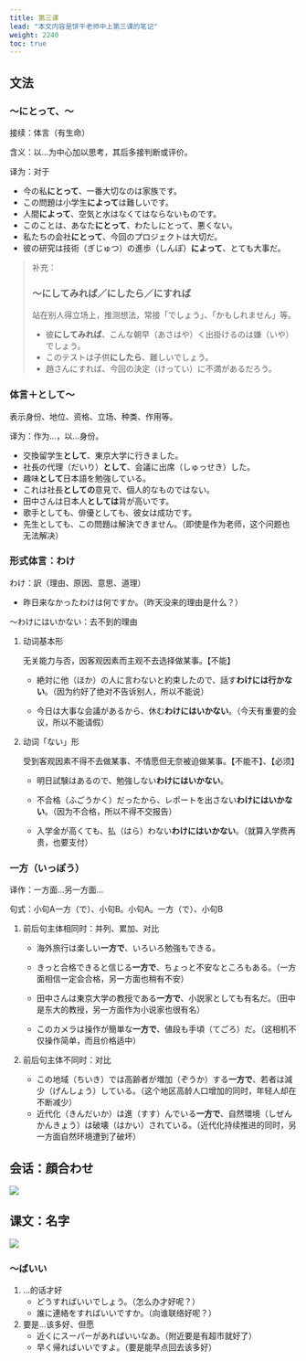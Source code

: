 ```yaml
---
title: 第三课
lead: "本文内容是饼干老师中上第三课的笔记"
weight: 2240
toc: true
---
```


## 文法

### ～にとって、～

接续：体言（有生命）

含义：以...为中心加以思考，其后多接判断或评价。

译为：对于

- 今の私**にとって**、一番大切なのは家族です。
- この問題は小学生**によって**は難しいです。
- 人間**によって**、空気と水はなくてはならないものです。
- このことは、あなた**にとって**、わたしにとって、悪くない。
- 私たちの会社**にとって**、今回のプロジェクトは大切だ。
- 彼の研究は技術（ぎじゅつ）の進歩（しんぽ）**によって**、とても大事だ。

> 补充：
>
> ### ～にしてみれば／にしたら／にすれば
>
> 站在别人得立场上，推测想法，常接「でしょう」、「かもしれません」等。
>
> - 彼**にしてみれば**、こんな朝早（あさはや）く出掛けるのは嫌（いや）でしょう。
> - このテストは子供**にしたら**、難しいでしょう。
> - 趙さんにすれば、今回の決定（けってい）に不満があるだろう。

### 体言＋として～

表示身份、地位、资格、立场、种类、作用等。

译为：作为...，以...身份。

- 交換留学生**として**、東京大学に行きました。
- 社長の代理（だいり）**として**、会議に出席（しゅっせき）した。
- 趣味**として**日本語を勉強している。
- これは社長**としての**意見で、個人的なものではない。
- 田中さんは日本人**としては**背が高いです。
- 歌手としても、俳優としても、彼女は成功です。
- 先生としても、この問題は解決できません。（即使是作为老师，这个问题也无法解决）

### 形式体言：わけ

わけ：訳（理由、原因、意思、道理）

- 昨日来なかったわけは何ですか。（昨天没来的理由是什么？）

～わけにはいかない：去不到的理由

1. 动词基本形

   无关能力与否，因客观因素而主观不去选择做某事。【不能】

   - 絶対に他（ほか）の人に言わないと約束したので、話す**わけには行かない**。（因为约好了绝对不告诉别人，所以不能说）

   - 今日は大事な会議があるから、休む**わけにはいかない**。（今天有重要的会议，所以不能请假）

2. 动词「ない」形

   受到客观因素不得不去做某事、不情愿但无奈被迫做某事。【不能不】、【必须】

   - 明日試験はあるので、勉強しない**わけにはいかない**。

   - 不合格（ふごうかく）だったから、レポートを出さない**わけにはいかない**。（因为不合格，所以不得不交报告）

   - 入学金が高くても、払（はら）わない**わけにはいかない**。（就算入学费再贵，也要支付）

### 一方（いっぽう）

译作：一方面...另一方面...

句式：小句A一方（で）、小句B。小句A。一方（で）、小句B

1. 前后句主体相同时：并列、累加、对比

   - 海外旅行は楽しい**一方で**、いろいろ勉強もできる。

   - きっと合格できると信じる**一方で**、ちょっと不安なところもある。（一方面相信一定会合格，另一方面也稍有不安）

   - 田中さんは東京大学の教授である**一方で**、小説家としても有名だ。（田中是东大的教授，另一方面作为小说家也很有名）

   - このカメラは操作が簡単な**一方で**、値段も手頃（てごろ）だ。（这相机不仅操作简单，而且价格适中）

2. 前后句主体不同时：对比

   - この地域（ちいき）では高齢者が増加（ぞうか）する**一方で**、若者は減少（げんしょう）している。（这个地区高龄人口增加的同时，年轻人却在不断减少）
   - 近代化（きんだいか）は進（すす）んでいる**一方で**、自然環境（しぜんかんきょう）は破壊（はかい）されている。（近代化持续推进的同时，另一方面自然环境遭到了破坏）

## 会话：顔合わせ

![](https://tellyouwhat-static-1251995834.cos.ap-chongqing.myqcloud.com/images/image-20220613230036961.png)

## 课文：名字

![](https://tellyouwhat-static-1251995834.cos.ap-chongqing.myqcloud.com/images/image-20220613234209130.png)

### ～ばいい

1. ...的话才好
   - どうすればいいでしょう。（怎么办才好呢？）
   - 誰に連絡をすればいいですか。（向谁联络好呢？）
2. 要是...该多好、但愿
   - 近くにスーパーがあればいいなあ。（附近要是有超市就好了）
   - 早く帰ればいいですよ。（要是能早点回去该多好）

